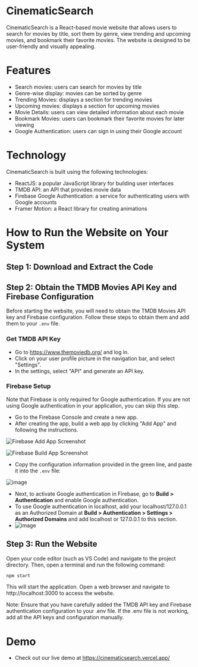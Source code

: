 # CinematicSearch

CinematicSearch is a React-based movie website that allows users to search for movies by title, sort them by genre, view trending and upcoming movies, and bookmark their favorite movies. The website is designed to be user-friendly and visually appealing.

# Features

- Search movies: users can search for movies by title
- Genre-wise display: movies can be sorted by genre
- Trending Movies: displays a section for trending movies
- Upcoming movies: displays a section for upcoming movies
- Movie Details: users can view detailed information about each movie
- Bookmark Movies: users can bookmark their favorite movies for later viewing
- Google Authentication: users can sign in using their Google account

# Technology

CinematicSearch is built using the following technologies:

- ReactJS: a popular JavaScript library for building user interfaces
- TMDB API: an API that provides movie data
- Firebase Google Authentication: a service for authenticating users with Google accounts
- Framer Motion: a React library for creating animations

# How to Run the Website on Your System

## Step 1: Download and Extract the Code

## Step 2: Obtain the TMDB Movies API Key and Firebase Configuration

Before starting the website, you will need to obtain the TMDB Movies API key and Firebase configuration. Follow these steps to obtain them and add them to your `.env` file.

### Get TMDB API Key

- Go to https://www.themoviedb.org/ and log in.
- Click on your user profile picture in the navigation bar, and select "Settings".
- In the settings, select "API" and generate an API key.

### Firebase Setup

Note that Firebase is only required for Google authentication. If you are not using Google authentication in your application, you can skip this step.

- Go to the Firebase Console and create a new app.
- After creating the app, build a web app by clicking "Add App" and following the instructions.

![Firebase Add App Screenshot](https://user-images.githubusercontent.com/87109400/231569204-445d8007-fe75-4012-a21b-a71f4f4bc697.png)

![Firebase Build App Screenshot](https://user-images.githubusercontent.com/87109400/231568774-1ea09ada-34b8-4035-80d4-90ac79c1c8ed.png)

- Copy the configuration information provided in the green line, and paste it into the `.env` file:

![image](https://user-images.githubusercontent.com/87109400/231570250-9256c1bc-6669-423a-8b95-06d9577485a0.png)

- Next, to activate Google authentication in Firebase, go to **Build > Authentication** and enable Google authentication.
- To use Google authentication in localhost, add your localhost/127.0.0.1 as an Authorized Domain at **Build > Authentication > Settings > Authorized Domains** and add localhost or 127.0.0.1 to this section.
- ![image](https://user-images.githubusercontent.com/87109400/231575419-ca703ebd-5380-45b6-8afe-33b9c1af778e.png)

## Step 3: Run the Website

Open your code editor (such as VS Code) and navigate to the project directory. Then, open a terminal and run the following command:

```bash
npm start
```

This will start the application. Open a web browser and navigate to http://localhost:3000 to access the website.

Note: Ensure that you have carefully added the TMDB API key and Firebase authentication configuration to your .env file. If the .env file is not working, add all the API keys and configuration manually.

# Demo

- Check out our live demo at https://cinematicsearch.vercel.app/
